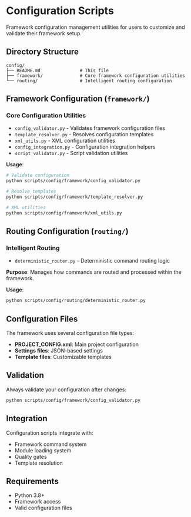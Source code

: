 # Configuration Scripts

Framework configuration management utilities for users to customize and validate their framework setup.

## Directory Structure

```
config/
├── README.md               # This file
├── framework/              # Core framework configuration utilities
└── routing/                # Intelligent routing configuration
```

## Framework Configuration (`framework/`)

### Core Configuration Utilities
- `config_validator.py` - Validates framework configuration files
- `template_resolver.py` - Resolves configuration templates
- `xml_utils.py` - XML configuration utilities
- `config_integration.py` - Configuration integration helpers
- `script_validator.py` - Script validation utilities

**Usage**:
```bash
# Validate configuration
python scripts/config/framework/config_validator.py

# Resolve templates
python scripts/config/framework/template_resolver.py

# XML utilities
python scripts/config/framework/xml_utils.py
```

## Routing Configuration (`routing/`)

### Intelligent Routing
- `deterministic_router.py` - Deterministic command routing logic

**Purpose**: Manages how commands are routed and processed within the framework.

**Usage**:
```bash
python scripts/config/routing/deterministic_router.py
```

## Configuration Files

The framework uses several configuration file types:
- **PROJECT_CONFIG.xml**: Main project configuration
- **Settings files**: JSON-based settings
- **Template files**: Customizable templates

## Validation

Always validate your configuration after changes:
```bash
python scripts/config/framework/config_validator.py
```

## Integration

Configuration scripts integrate with:
- Framework command system
- Module loading system
- Quality gates
- Template resolution

## Requirements

- Python 3.8+
- Framework access
- Valid configuration files